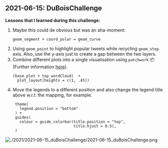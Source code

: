 ## 2021-06-15: DuBoisChallenge 

**Lessons that I learned during this challenge:**


1. Maybe this could de obvious but was an aha-moment: 
    ```
    geom_segment + coord_polar = geom_curve
    ```
1. Using `geom_point` to highlight popular tweets while recycling `geom_step` axis.
Also, use the y-axis just to create a gap between the two layers.
1. Combine different plots into a single visualisation using `patchwork` 📦 (Further information [here](https://patchwork.data-imaginist.com/index.html)).
    ```
    (base_plot + top_wordCloud)  +
      plot_layout(heights = c(1, .45))  
    ```
1. Move the legends to a different position and also change the
legend title above w.r.t. the mapping, for example.
   ```
    theme(
      legend.position = "bottom" 
    ) + 
    guides(
      colour = guide_colorbar(title.position = "top",
                              title.hjust = 0.5),
    )
    ```

![./2021/2021-06-15_duBoisChallenge/2021-06-15_duBoisChallenge.png](https://github.com/alcazar90/TidyTuesday/blob/main/2021/2021-06-15_duBoisChallenge/2021-06-15_duBoisChallenge.png)


